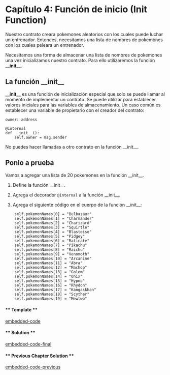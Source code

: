 # Capítulo 4: Función de inicio (Init Function)

Nuestro contrato creara pokemones aleatorios con los cuales puede luchar un entrenador. Entonces, necesitamos una lista de nombres de pokemones con los cuales peleara un entrenador.

Necesitamos una forma de almacenar una lista de nombres de pokemones una vez inicializamos nuestro contrato. Para ello utilizaremos la función **\_\_init\_\_**.

## La función \_\_init\_\_

**\_\_init\_\_** es una función de inicialización especial que solo se puede llamar al momento de implementar un contrato. Se puede utilizar para establecer valores iniciales para las variables de almacenamiento. Un caso común es establecer una variable de propietario con el creador del contrato:

```vyper
owner: address

@internal
def __init__():
    self.owner = msg.sender
```

No puedes hacer llamadas a otro contrato en la función \_\_init\_\_.

## Ponlo a prueba

Vamos a agregar una lista de 20 pokemones en la función \_\_init\_\_.

1. Define la función \_\_init\_\_.

2. Agrega el decorador `@internal` a la función \_\_init\_\_.

3. Agrega el siguiente código en el cuerpo de la función \_\_init\_\_:

```vyper
    self.pokemonNames[0] = "Bulbasaur"
    self.pokemonNames[1] = "Charmander"
    self.pokemonNames[2] = "Charizard"
    self.pokemonNames[3] = "Squirtle"
    self.pokemonNames[4] = "Blastoise"
    self.pokemonNames[5] = "Pidgey"
    self.pokemonNames[6] = "Raticate"
    self.pokemonNames[7] = "Pikachu"
    self.pokemonNames[8] = "Raichu"
    self.pokemonNames[9] = "Venomoth"
    self.pokemonNames[10] = "Arcanine"
    self.pokemonNames[11] = "Abra"
    self.pokemonNames[12] = "Machop"
    self.pokemonNames[13] = "Golem"
    self.pokemonNames[14] = "Onix"
    self.pokemonNames[15] = "Hypno"
    self.pokemonNames[16] = "Rhydon"
    self.pokemonNames[17] = "Kangaskhan"
    self.pokemonNames[18] = "Scyther"
    self.pokemonNames[19] = "Mewtwo"
```

<!-- tabs:start -->

#### ** Template **

[embedded-code](../../assets/2/2.4-template-code.vy ':include :type=code embed-template')

#### ** Solution **

[embedded-code-final](../../assets/2/2.4-finished-code.vy ':include :type=code embed-final')

#### ** Previous Chapter Solution **

[embedded-code-previous](../../assets/2/2.3-finished-code.vy ':include :type=code embed-previous')

<!-- tabs:end -->
